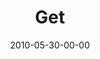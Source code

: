 ---
layout: message
category: message
series: "Lavish"
title: "Get"
date: 2010-05-30-00-00
message_id: 622
program: "http://s3.amazonaws.com/crossroads-media/documents/05_29-30_10Program.pdf"
sc-permalink-url: "http://soundcloud.com/crdschurch/get"
audio: "http://s3.amazonaws.com/crossroads-media/messages/audio/Lavish4.mp3"
audio-duration: "36:09"
description: "Brian Tome discusses how pleasure is an important part of
experiencing God's grace."
video: "http://s3.amazonaws.com/crossroads-media/messages/video/Lavish4.mp4"
video-duration: "36:09"
yt-embed-url: "//www.youtube.com/embed/ORUiBKla9bQ"
video-image: "http://s3.amazonaws.com/crossroads-media/images/052910_still.jpg"
tag: 
 - lavish
 - pleasure
 - tome
 - grace
 - get
explicit: false
---